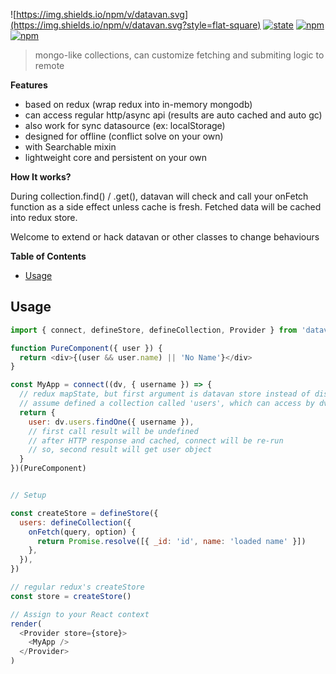 ![https://img.shields.io/npm/v/datavan.svg](https://img.shields.io/npm/v/datavan.svg?style=flat-square) [![state](https://img.shields.io/badge/state-alpha-green.svg?style=flat-square)]() [![npm](https://img.shields.io/npm/dt/datavan.svg?maxAge=2592000&style=flat-square)]() [![npm](https://img.shields.io/npm/l/datavan.svg?style=flat-square)]()

> mongo-like collections, can customize fetching and submiting logic to remote

__Features__
- based on redux (wrap redux into in-memory mongodb)
- can access regular http/async api (results are auto cached and auto gc)
- also work for sync datasource (ex: localStorage)
- designed for offline (conflict solve on your own)
- with Searchable mixin
- lightweight core and persistent on your own

__How It works?__

During collection.find() / .get(), datavan will check and call your onFetch function as a side effect unless cache is fresh. Fetched data will be cached into redux store.

Welcome to extend or hack datavan or other classes to change behaviours


__Table of Contents__
<!-- TOC START min:1 max:3 link:true update:true -->
  - [Usage](#usage)

<!-- TOC END -->





## Usage
```js
import { connect, defineStore, defineCollection, Provider } from 'datavan'

function PureComponent({ user }) {
  return <div>{(user && user.name) || 'No Name'}</div>
}

const MyApp = connect((dv, { username }) => {
  // redux mapState, but first argument is datavan store instead of dispatch
  // assume defined a collection called 'users', which can access by dv.users
  return {
    user: dv.users.findOne({ username }),
    // first call result will be undefined
    // after HTTP response and cached, connect will be re-run
    // so, second result will get user object
  }
})(PureComponent)


// Setup

const createStore = defineStore({
  users: defineCollection({
    onFetch(query, option) {
      return Promise.resolve([{ _id: 'id', name: 'loaded name' }])
    },
  }),
})

// regular redux's createStore
const store = createStore()

// Assign to your React context
render(
  <Provider store={store}>
    <MyApp />
  </Provider>
)
```
